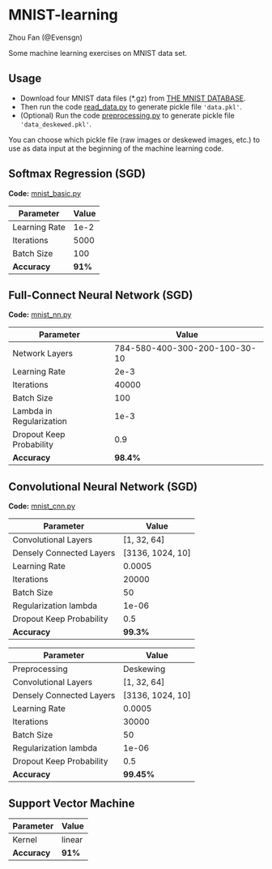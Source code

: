 # MNIST-learning

Zhou Fan (@Evensgn)

Some machine learning exercises on MNIST data set.

## Usage
* Download four MNIST data files (*.gz) from [THE MNIST DATABASE](http://yann.lecun.com/exdb/mnist/).
* Then run the code [read_data.py](read_data.py) to generate pickle file `'data.pkl'`.
* (Optional) Run the code [preprocessing.py](preprocessing.py) to generate pickle file `'data_deskewed.pkl'`.

You can choose which pickle file (raw images or deskewed images, etc.) to use as data input at the beginning of the machine learning code.

## Softmax Regression (SGD)
**Code:** [mnist_basic.py](mnist_basic.py)

Parameter | Value
------------ | ----
Learning Rate | 1e-2 
Iterations | 5000
Batch Size | 100
**Accuracy** | **91%**

## Full-Connect Neural Network (SGD)
**Code:** [mnist_nn.py](mnist_nn.py)

Parameter | Value
------------ | ----
Network Layers | 784-580-400-300-200-100-30-10
Learning Rate | 2e-3
Iterations | 40000
Batch Size | 100
Lambda in Regularization | 1e-3
Dropout Keep Probability | 0.9
**Accuracy** | **98.4%**

## Convolutional Neural Network (SGD)
**Code:** [mnist_cnn.py](mnist_cnn.py)

Parameter | Value
----------- | ------
Convolutional Layers | [1, 32, 64]
Densely Connected Layers|  [3136, 1024, 10]
Learning Rate | 0.0005
Iterations | 20000
Batch Size | 50
Regularization lambda | 1e-06
Dropout Keep Probability | 0.5
**Accuracy** | **99.3%**

Parameter | Value
----------- | ------
Preprocessing | Deskewing
Convolutional Layers | [1, 32, 64]
Densely Connected Layers|  [3136, 1024, 10]
Learning Rate | 0.0005
Iterations | 30000
Batch Size | 50
Regularization lambda | 1e-06
Dropout Keep Probability | 0.5
**Accuracy** | **99.45%**

## Support Vector Machine

Parameter | Value
----------- | ------
Kernel | linear
**Accuracy** | **91%**

